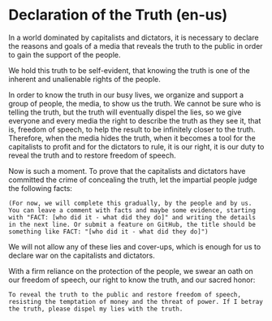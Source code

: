 # Declaration of the Truth (en-us)

In a world dominated by capitalists and dictators, it is necessary to declare the reasons and goals of a media that reveals the truth to the public in order to gain the support of the people.

We hold this truth to be self-evident, that knowing the truth is one of the inherent and unalienable rights of the people.

In order to know the truth in our busy lives, we organize and support a group of people, the media, to show us the truth. We cannot be sure who is telling the truth, but the truth will eventually dispel the lies, so we give everyone and every media the right to describe the truth as they see it, that is, freedom of speech, to help the result to be infinitely closer to the truth. Therefore, when the media hides the truth, when it becomes a tool for the capitalists to profit and for the dictators to rule, it is our right, it is our duty to reveal the truth and to restore freedom of speech.

Now is such a moment. To prove that the capitalists and dictators have committed the crime of concealing the truth, let the impartial people judge the following facts:

    (For now, we will complete this gradually, by the people and by us. You can leave a comment with facts and maybe some evidence, starting with "FACT: [who did it - what did they do]" and writing the details in the next line. Or submit a feature on GitHub, the title should be something like FACT: "[who did it - what did they do]")

We will not allow any of these lies and cover-ups, which is enough for us to declare war on the capitalists and dictators.

With a firm reliance on the protection of the people, we swear an oath on our freedom of speech, our right to know the truth, and our sacred honor:

    To reveal the truth to the public and restore freedom of speech, resisting the temptation of money and the threat of power. If I betray the truth, please dispel my lies with the truth.